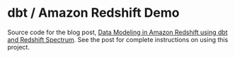 # dbt / Amazon Redshift Demo

Source code for the blog post, [Data Modeling in Amazon Redshift using dbt and Redshift Spectrum](https://garystafford.medium.com/lakehouse-data-modeling-using-dbt-amazon-redshift-redshift-spectrum-and-aws-glue-fdc5629c3df8). See the post for complete instructions on using this project.
